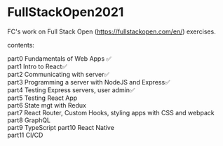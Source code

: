 # FullStackOpen2021
FC's work on Full Stack Open (https://fullstackopen.com/en/) exercises.

contents:

part0 Fundamentals of Web Apps ✅<br/>
part1 Intro to React✅<br/>
part2 Communicating with server✅<br/>
part3 Programming a server with NodeJS and Express✅<br/>
part4 Testing Express servers, user admin✅<br/>
part5 Testing React App<br/>
part6 State mgt with Redux<br/>
part7 React Router, Custom Hooks, styling apps with CSS and webpack<br/>
part8 GraphQL<br/>
part9 TypeScript
part10 React Native<br/>
part11 CI/CD

